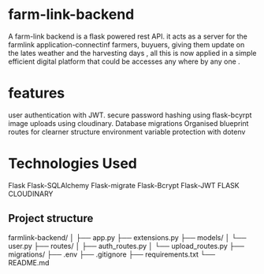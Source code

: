 # farm-link-backend
A farm-link backend is a flask powered rest API. it acts as a server for the farmlink application-connectinf farmers, buyuers, giving them update on the lates weather and the harvesting days , all this is now applied in a simple efficient digital platform that could be accesses any where by any one .

# features 
user authentication with JWT.
secure password hashing using flask-bcyrpt
image uploads using cloudinary.
Database migrations 
Organised blueprint routes for clearner structure 
environment variable protection with dotenv

# Technologies Used 

Flask 
Flask-SQLAlchemy
Flask-migrate 
Flask-Bcrypt
Flask-JWT
FLASK CLOUDINARY


## Project structure 

farmlink-backend/
│
├── app.py
├── extensions.py
├── models/
│   └── user.py
├── routes/
│   ├── auth_routes.py
│   └── upload_routes.py
├── migrations/
├── .env
├── .gitignore
├── requirements.txt
└── README.md


